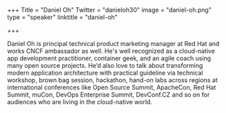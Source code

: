 +++
Title = "Daniel Oh"
Twitter = "danieloh30"
image = "daniel-oh.png"
type = "speaker"
linktitle = "daniel-oh"

+++

Daniel Oh is principal technical product marketing manager at Red Hat and works CNCF ambassador as well. He's well recognized as a cloud-native app development practitioner, container geek, and an agile coach using many open source projects. He’d also love to talk about transforming modern application architecture with practical guideline via technical workshop, brown bag session, hackathon, hand-on labs across regions at international conferences like Open Source Summit, ApacheCon, Red Hat Summit, muCon, DevOps Enterprise Summit, DevConf.CZ and so on for audiences who are living in the cloud-native world.
